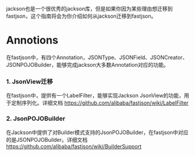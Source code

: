 jackson也是一个很优秀的jackson库，但是如果你因为某些理由想迁移到fastjson，这个指南将会为你介绍如何从jackson迁移到fastjson。

# Annotions
在fastjson中，有四个Annotation，JSONType、JSONField、JSONCreator、JSONPOJOBuilder，能够完成jackson大多数Annotation对应的功能。

### 1. JsonView迁移
在fastjson中，提供有一个LabelFilter，能够实现Jackson JsonView的功能，用于定制序列化。详细文档
 https://github.com/alibaba/fastjson/wiki/LabelFilter

### 2. JsonPOJOBuilder
在Jackson中提供了对Builder模式支持的JsonPOJOBuilder，在fastjson中对应的是JSONPOJOBuilder。详细文档 https://github.com/alibaba/fastjson/wiki/BuilderSupport